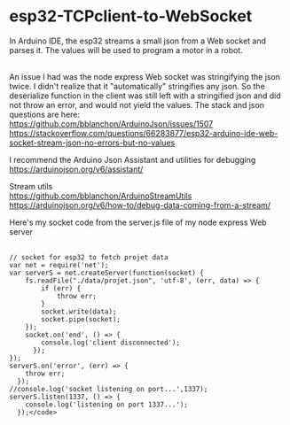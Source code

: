 # esp32-TCPclient-to-WebSocket

In Arduino IDE, the esp32 streams a small json from a Web socket and parses it. The values will be used to program a motor in a robot.<br><br>

An issue I had was the node express Web socket was stringifying the json twice. I didn't realize that it "automatically" stringifies any json. So the deserialize function in the client was still left with a stringified json and did not throw an error, and would not yield the values. The stack and json questions are here:<br>
https://github.com/bblanchon/ArduinoJson/issues/1507
https://stackoverflow.com/questions/66283877/esp32-arduino-ide-web-socket-stream-json-no-errors-but-no-values

I recommend the Arduino Json Assistant and utilities for debugging<br>
https://arduinojson.org/v6/assistant/

Stream utils<br>
https://github.com/bblanchon/ArduinoStreamUtils
https://arduinojson.org/v6/how-to/debug-data-coming-from-a-stream/

Here's my socket code from the server.js file of my node express Web server<br><br>
```
// socket for esp32 to fetch projet data
var net = require('net');
var serverS = net.createServer(function(socket) {
	fs.readFile("./data/projet.json", 'utf-8', (err, data) => {
		if (err) {
			throw err;
		}
		socket.write(data);
		socket.pipe(socket);
	});
	socket.on('end', () => {
		console.log('client disconnected');
	  });
});
serverS.on('error', (err) => {
	throw err;
  });
//console.log('socket listening on port...',1337);
serverS.listen(1337, () => {
	console.log('listening on port 1337...');
  });</code>
```
